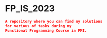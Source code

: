 # FP_IS_2023
```json
A repository where you can find my solutions 
for various of tasks during my 
Functional Programming Course in FMI.
```
